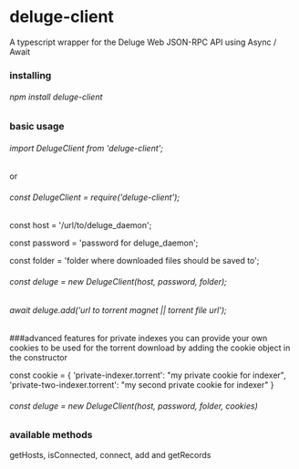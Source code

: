 # deluge-client

A typescript wrapper for the Deluge Web JSON-RPC API using Async / Await

### installing
###### npm install deluge-client

### basic usage
###### import DelugeClient from 'deluge-client';

or

###### const DelugeClient = require('deluge-client');

const host = '/url/to/deluge_daemon';

const password = 'password for deluge_daemon';

const folder = 'folder where downloaded files should be saved to';

###### const deluge = new DelugeClient(host, password, folder);
###### await deluge.add('url to torrent magnet || torrent file url');

###advanced features 
for private indexes you can provide your own cookies to be used for the torrent download by adding the cookie object in the constructor

const cookie = {
'private-indexer.torrent': "my private cookie for indexer",
'private-two-indexer.torrent': "my second private cookie for indexer"
}

###### const deluge = new DelugeClient(host, password, folder, cookies)

### available methods
getHosts, isConnected, connect, add and getRecords
 